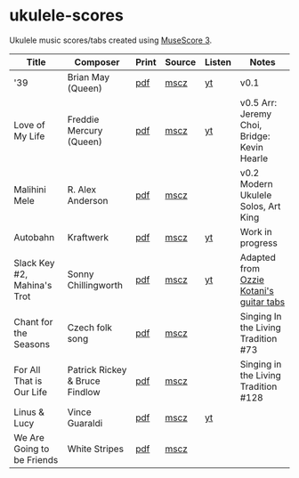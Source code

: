# ukulele-scores

Ukulele music scores/tabs created using [MuseScore 3](https://musescore.org).

| Title | Composer | Print | Source | Listen | Notes |
| ----- | -------- | ----- | ------ | ------ | ----- |
| '39 | Brian May (Queen) | [pdf](pdf/queen_39.pdf) | [mscz](queen_39.mscz) | [yt](https://www.youtube.com/watch?v=62FZJT7JC60) | v0.1 |
| Love of My Life | Freddie Mercury (Queen) | [pdf](pdf/queen_love-of-my-life.pdf) | [mscz](queen_love-of-my-life.mscz) | [yt](https://www.youtube.com/watch?v=wRKz1-cnDCM) | v0.5 Arr: Jeremy Choi, Bridge: Kevin Hearle |
| Malihini Mele | R. Alex Anderson | [pdf](pdf/anderson-malihini-mele.pdf) | [mscz](anderson-malihini-mele.mscz) |  | v0.2 Modern Ukulele Solos, Art King |
| Autobahn | Kraftwerk | [pdf](pdf/kraftwerk-autobahn.pdf) | [mscz](kraftwerk-autobahn.mscz) | [yt](https://www.youtube.com/watch?v=hddaUYW2dko) | Work in progress |
| Slack Key #2, Mahina's Trot | Sonny Chillingworth | [pdf](pdf/chillingworth-slack-key-#2.pdf) | [mscz](chillingworth-slack-key-#2.mscz) | [yt](https://youtu.be/aumrfY4ppWI) | Adapted from [Ozzie Kotani's guitar tabs](https://ozziekotani.com/slack-key-tablature/) |
| Chant for the Seasons | Czech folk song | [pdf](pdf/chant-for-the-seasons.pdf) | [mscz](pdf/chant-for-the-seasons.pdf) | | Singing In the Living Tradition  #73 |
| For All That is Our Life | Patrick Rickey & Bruce Findlow | [pdf](For_All_That_Is_Our_Life.mscz) | [mscz](pdf/for-all-that-is-our-life.pdf) | | Singing in the Living Tradition #128 |
| Linus & Lucy | Vince Guaraldi | [pdf](pdf/linus-and-lucy-uke.pdf) | [mscz](Linus_and_Lucy-Uke.mscz) | [yt](https://youtu.be/Y88OOIEveM4) | |
| We Are Going to be Friends | White Stripes | [pdf](pdf/we-are-going-to-be-friends.pdf) | [mscz](We_Are_Going_To_Be_Friends.mscz) | | |
